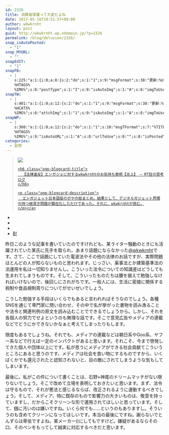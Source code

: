 ```yaml
---
id: 2326
title: 消費者保護って大変だよね
date: 2017-05-16T19:51:57+09:00
author: wkwkrnht
layout: post
guid: http://wkwkrnht.wp.xdomain.jp/?p=2326
permalink: /blog/delusion/2326/
snap_isAutoPosted:
  - "1"
snap_MYURL:
  - ""
snapEdIT:
  - "1"
snapFB:
  - |
    s:225:"a:1:{i:0;a:8:{s:2:"do";s:1:"1";s:9:"msgFormat";s:38:"更新:%URL% - %TITLE%
    %HTAGS%
    %IMG%";s:8:"postType";s:1:"I";s:9:"isAutoImg";s:1:"A";s:8:"imgToUse";s:0:"";s:9:"isAutoURL";s:1:"A";s:8:"urlToUse";s:0:"";s:4:"doFB";i:0;}}";
snapTW:
  - |
    s:401:"a:1:{i:0;a:12:{s:2:"do";s:1:"1";s:9:"msgFormat";s:38:"更新:%TITLE% - %URL%
    %HCATS%
    %IMG%";s:8:"attchImg";s:1:"1";s:9:"isAutoImg";s:1:"A";s:8:"imgToUse";s:0:"";s:9:"isAutoURL";s:1:"A";s:8:"urlToUse";s:0:"";s:8:"isPosted";s:1:"1";s:4:"pgID";s:18:"864433326236459008";s:7:"postURL";s:54:"https://twitter.com/wkwkrnht/status/864433326236459008";s:5:"pDate";s:19:"2017-05-16 10:52:20";s:4:"doTW";i:0;}}";
snapWP:
  - |
    s:360:"a:1:{i:0;a:12:{s:2:"do";s:1:"1";s:10:"msgTFormat";s:7:"%TITLE%";s:9:"msgFormat";s:21:"%URL%
    %HTAGS%
    %IMG%";s:9:"isAutoURL";s:1:"A";s:8:"urlToUse";s:0:"";s:8:"isPosted";s:1:"1";s:4:"pgID";s:3:"793";s:7:"postURL";s:37:"https://wkwkrnht.wordpress.com/?p=793";s:5:"pDate";s:19:"2017-05-16 10:52:29";s:9:"isAutoImg";s:1:"A";s:8:"imgToUse";s:0:"";s:4:"doWP";i:0;}}";
categories:
  - 妄想
---
```

<div class="ogp-blogcard">
  <blockquote cite="http://wkwkrnht.wp.xdomain.jp/delusion/2324">
    <img class="ogp-blogcard-img" src="http://wkwkrnht.wp.xdomain.jp/wp-content/uploads/2016/08/rt.png" /> <a href="http://wkwkrnht.wp.xdomain.jp/delusion/2324" target="_blank" rel="noopener" tabindex="0" title="【法律違反】エンガジェに対するwkwkrnhtのお気持ち表明【炎上】 – RT狂の思考ログ" class="ogp-blogcard-info"> 
    
    <h6 class="ogp-blogcard-title">
      【法律違反】エンガジェに対するwkwkrnhtのお気持ち表明【炎上】 – RT狂の思考ログ
    </h6>
    
    <p class="ogp-blogcard-description">
      エンガジェット日本語版のボヤの総まとめ。結果として、デジタルガジェット界隈の持つ根深き問題が顕在化しただけであった。それに、wkwkrnhtが挑む。
    </p></a>
  </blockquote>
  
  <ul class="ogp-blogcard-share">
    <li>
      <a href="https://twitter.com/share?url=http%3A%2F%2Fwkwkrnht.wp.xdomain.jp%2Fdelusion%2F2324&text=【法律違反】エンガジェに対するwkwkrnhtのお気持ち表明【炎上】 – RT狂の思考ログ" target="_blank" rel="noopener" tabindex="0" class="fab fa-twitter" title="Twitterへ共有する"></a>
    </li>
    <li>
      <a href="http://www.facebook.com/share.php?u=http%3A%2F%2Fwkwkrnht.wp.xdomain.jp%2Fdelusion%2F2324" target="_blank" rel="noopener" tabindex="0" class="fab fa-facebook-f" title="facebookrへ共有する"></a>
    </li>
    <li>
      <a href="http://getpocket.com/edit?url=http%3A%2F%2Fwkwkrnht.wp.xdomain.jp%2Fdelusion%2F2324&title=【法律違反】エンガジェに対するwkwkrnhtのお気持ち表明【炎上】 – RT狂の思考ログ" target="_blank" rel="noopener" tabindex="0" class="fab fa-get-pocket" title="pocketへ共有する"></a>
    </li>
    <li>
      <a href="http://b.hatena.ne.jp/add?mode=confirm&url=http%3A%2F%2Fwkwkrnht.wp.xdomain.jp%2Fdelusion%2F2324&title=【法律違反】エンガジェに対するwkwkrnhtのお気持ち表明【炎上】 – RT狂の思考ログ" target="_blank" rel="noopener" tabindex="0" title="はてブへ共有する"> B! </a>
    </li>
  </ul>
</div>

昨日このような記事を書いていたのですけれども、某ライター騒動のときにも活躍されていた某氏に先手を取られ、あまり話題にならなかった<a href="http://twitter.com/wkwkrnht" target="_blank" rel="noopener nofollow">@wkwkrnht</a>です。さて、ここで話題にしていた電波法やその他の法律のお話ですが、実際問題ほとんどの人が知らないものと思われます。じっさい、薬事法とか建築基準法の法運用を私は一切知りませんし。こういった法令についての知識差はどうしても生まれてしまうものです。そして、こういったものたちは腰を据えて勉強しなければいけないので、後回しにされがちです。一般人には、生活に密接に関係する税制や食品規制周りについてがせいぜいでしょう。

こうした勉強する手段はいくらでもあると言われればそうなのでしょう。各種SNSを通じて専門家に問い合わせ、その中で名が挙がった書物を読み漁ることや法令と関連判例の原文を読み込むことでできるでしょうから。しかし、それを各個人の努力でせよというのも無理な話です。そこで意見広告やメディアの連載などでどうにかできないかなぁと考えてしまったりもします。

限度もあるでしょうね。それでも、メディアの連載などは朝日系やGoo系、ヤフー系などで行えば一定のインパクトがあると思います。それこそ、今まで啓発してきた個人や団体以上にです。私が思うにメディアができる社会貢献てこういうところにあると思うのです。メディアは社会を食い物にするものですから、いくばくかでも還元されたと認知されないと、目の敵にされてしまうような気もしてしまいます。

最後に。私がこの件について書くことは、石野×神尾のドリームマッチがない限りないでしょう。そこで改めて立場を表明しておきたいと思います。まず、法令は守るもので、それが悪法と感じるならば、改正されるように運動するべきでしょう。そして、メディア、特に既存のもので影響力の大きいものは、敬意を持っていますし、だからこそクリーンな形で運用されてほしいと思っています。そして、銭に汚いのは嫌いですね。いくら何でも……というのもありますし。そういうのも含めてクリーンになってほしいです。本当の最後にですね。謝らないでとんずらは卑怯ですよね。某メーカー()にしてもですけど。嫌疑があるならその口、そのペンをもってして誠実に対応するべきだと思います。